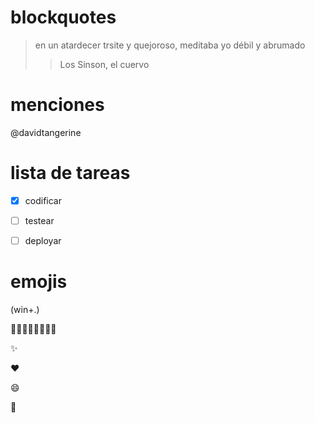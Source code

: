 # blockquotes

> en un atardecer trsite y quejoroso, meditaba yo débil y abrumado
> > Los Sinson, el cuervo


# menciones

@davidtangerine

# lista de tareas

- [x] codificar
- [ ] testear
- [ ] deployar
  

# emojis 

(win+.)

🤣🤣😂🤣😂😂😂😂

:sparkles:

:heart:

:smile:

:bat: